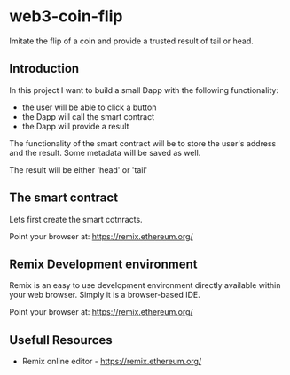 # web3-coin-flip
Imitate the flip of a coin and provide a trusted result of tail or head.

## Introduction
In this project I want to build a small Dapp with the following functionality:

* the user will be able to click a button
* the Dapp will call the smart contract
* the Dapp will provide a result

The functionality of the smart contract will be to store the user's address and the result. Some metadata will be saved as well.

The result will be either 'head' or 'tail'

## The smart contract
Lets first create the smart cotnracts.

Point your browser at: https://remix.ethereum.org/

## Remix Development environment
Remix is an easy to use development environment directly available within your web browser. Simply it is a browser-based IDE.

Point your browser at: https://remix.ethereum.org/

## Usefull Resources
* Remix online editor - https://remix.ethereum.org/
